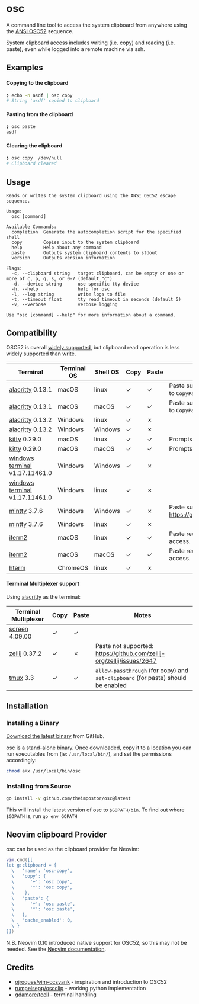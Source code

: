 # osc
A command line tool to access the system clipboard from anywhere using the [ANSI OSC52](https://invisible-island.net/xterm/ctlseqs/ctlseqs.html#h3-Operating-System-Commands) sequence.

System clipboard access includes writing (i.e. copy) and reading (i.e. paste), even while logged into a remote machine via ssh.

## Examples

#### Copying to the clipboard

```bash
❯ echo -n asdf | osc copy
# String 'asdf' copied to clipboard
```

#### Pasting from the clipboard

```bash
❯ osc paste
asdf
```

#### Clearing the clipboard

```bash
❯ osc copy  /dev/null
# Clipboard cleared
```

## Usage

```
Reads or writes the system clipboard using the ANSI OSC52 escape sequence.

Usage:
  osc [command]

Available Commands:
  completion  Generate the autocompletion script for the specified shell
  copy        Copies input to the system clipboard
  help        Help about any command
  paste       Outputs system clipboard contents to stdout
  version     Outputs version information

Flags:
  -c, --clipboard string   target clipboard, can be empty or one or more of c, p, q, s, or 0-7 (default "c")
  -d, --device string      use specific tty device
  -h, --help               help for osc
  -l, --log string         write logs to file
  -t, --timeout float      tty read timeout in seconds (default 5)
  -v, --verbose            verbose logging

Use "osc [command] --help" for more information about a command.
```

## Compatibility

OSC52 is overall [widely supported](https://github.com/ojroques/vim-oscyank/blob/main/README.md#vim-oscyank), but clipboard read operation is less widely supported than write.

Terminal | Terminal OS | Shell OS | Copy | Paste | Notes
---      | ---         | ---      | ---  | ---   | ---
[alacritty](https://github.com/alacritty/alacritty) 0.13.1 | macOS | linux | &check; | &check; | Paste support requires [setting](https://alacritty.org/config-alacritty.html) `terminal.osc52` to `CopyPaste` or `OnlyPaste`
[alacritty](https://github.com/alacritty/alacritty) 0.13.1 | macOS | macOS | &check; | &check; | Paste support requires [setting](https://alacritty.org/config-alacritty.html) `terminal.osc52` to `CopyPaste` or `OnlyPaste`
[alacritty](https://github.com/alacritty/alacritty) 0.13.2 | Windows | linux | &check; | &cross; |
[alacritty](https://github.com/alacritty/alacritty) 0.13.2 | Windows | Windows | &check; | &cross; |
[kitty](https://github.com/kovidgoyal/kitty) 0.29.0 | macOS | linux | &check; | &check; | Prompts for access
[kitty](https://github.com/kovidgoyal/kitty) 0.29.0 | macOS | macOS | &check; | &check; | Prompts for access
[windows terminal](https://github.com/microsoft/terminal) v1.17.11461.0 | Windows | Windows | &check; | &cross; |
[windows terminal](https://github.com/microsoft/terminal) v1.17.11461.0 | Windows | linux | &check; | &cross; |
[mintty](https://mintty.github.io/) 3.7.6 | Windows | Windows | &check; | &cross; | Paste support: https://github.com/theimpostor/osc/issues/13
[mintty](https://mintty.github.io/) 3.7.6 | Windows | linux | &check; | &cross; |
[iterm2](https://iterm2.com/) | macOS | linux | &check; | &check; | Paste requires version 3.5.0. Prompts for access.
[iterm2](https://iterm2.com/) | macOS | macOS | &check; | &check; | Paste requires version 3.5.0. Prompts for access.
[hterm](https://chrome.google.com/webstore/detail/secure-shell/iodihamcpbpeioajjeobimgagajmlibd) | ChromeOS | linux | &check; | &cross; |

#### Terminal Multiplexer support

Using [alacritty](https://github.com/alacritty/alacritty) as the terminal:

Terminal Multiplexer | Copy | Paste | Notes
---                  | ---  | ---   | ---
[screen](https://www.gnu.org/software/screen/) 4.09.00 | &check; | &check; |
[zellij](https://zellij.dev/) 0.37.2 | &check; | &cross; | Paste not supported: https://github.com/zellij-org/zellij/issues/2647
[tmux](https://github.com/tmux/tmux) 3.3 | &check; | &check; | [`allow-passthrough`](https://github.com/tmux/tmux/wiki/FAQ#what-is-the-passthrough-escape-sequence-and-how-do-i-use-it) (for copy) and `set-clipboard` (for paste) should be enabled

## Installation

### Installing a Binary

[Download the latest binary](https://github.com/theimpostor/osc/releases) from GitHub.

osc is a stand-alone binary. Once downloaded, copy it to a location you can run executables from (ie: `/usr/local/bin/`), and set the permissions accordingly:

```bash
chmod a+x /usr/local/bin/osc
```

### Installing from Source

```bash
go install -v github.com/theimpostor/osc@latest
```

This will install the latest version of osc to `$GOPATH/bin`. To find out where `$GOPATH` is, run `go env GOPATH`

## Neovim clipboard Provider

osc can be used as the clipboard provider for Neovim:

```lua
vim.cmd([[
let g:clipboard = {
  \   'name': 'osc-copy',
  \   'copy': {
  \      '+': 'osc copy',
  \      '*': 'osc copy',
  \    },
  \   'paste': {
  \      '+': 'osc paste',
  \      '*': 'osc paste',
  \   },
  \   'cache_enabled': 0,
  \ }
]])
```

N.B. Neovim 0.10 introduced native support for OSC52, so this may not be needed. See the [Neovim documentation](https://neovim.io/doc/user/provider.html#clipboard-osc52).

## Credits
-  [ojroques/vim-ocsyank](https://github.com/ojroques/vim-oscyank) - inspiration and introduction to OSC52
-  [rumpelsepp/oscclip](https://github.com/rumpelsepp/oscclip/tree/v0.4.1) - working python implementation
-  [gdamore/tcell](https://github.com/gdamore/tcell) - terminal handling
